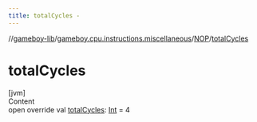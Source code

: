 ```yaml
---
title: totalCycles -
---
```

//[gameboy-lib](../../index.md)/[gameboy.cpu.instructions.miscellaneous](../index.md)/[NOP](index.md)/[totalCycles](total-cycles.md)



# totalCycles  
[jvm]  
Content  
open override val [totalCycles](total-cycles.md): [Int](https://kotlinlang.org/api/latest/jvm/stdlib/kotlin/-int/index.html) = 4  



